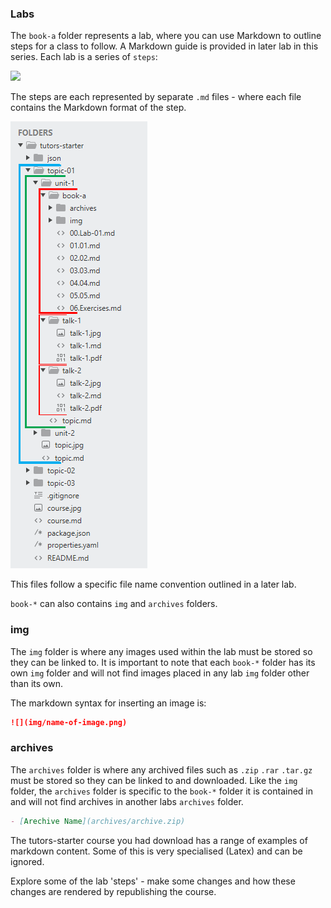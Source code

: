 ### Labs

The `book-a` folder represents a lab, where you can use Markdown to outline steps for a class to follow. A Markdown guide is provided in later lab in this series. Each lab is a series of `steps`:

![](/Users/edeleastar/repo/tutors/tutors-docs/topic-01/unit-1/book-b/img/07x.png)

The steps are each represented by separate `.md` files - where each file contains the Markdown format of the step. 

![Labs and Talks](img/f4.png)

This files follow a specific file name convention outlined in a later lab.

`book-*` can also contains `img` and `archives` folders.

### img 

The `img` folder is where any images used within the lab must be stored so they can be linked to. It is important to note that each `book-*` folder has its own `img` folder and will not find images placed in any lab `img` folder other than its own.

The markdown syntax for inserting an image is:

~~~md
![](img/name-of-image.png)
~~~

### archives

The `archives` folder is where any archived files such as `.zip` `.rar` `.tar.gz` must be stored so they can be linked to and downloaded. Like the `img` folder, the `archives` folder is specific to the `book-*` folder it is contained in and will not find archives in another labs `archives` folder.

~~~md
- [Arechive Name](archives/archive.zip)
~~~

The tutors-starter course you had download has a range of examples of markdown content. Some of this is very specialised (Latex) and can be ignored.

Explore some of the lab 'steps' - make some changes and how these changes are rendered by republishing the course.
